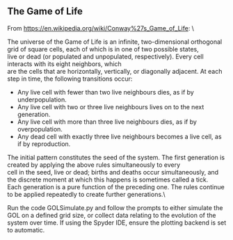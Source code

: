 ## The Game of Life ## 

From https://en.wikipedia.org/wiki/Conway%27s_Game_of_Life: \

The universe of the Game of Life is an infinite, two-dimensional orthogonal grid of square cells, each of which is in one of two possible states,\
live or dead (or populated and unpopulated, respectively). Every cell interacts with its eight neighbors, which\
are the cells that are horizontally, vertically, or diagonally adjacent. At each step in time, the following transitions occur:

- Any live cell with fewer than two live neighbours dies, as if by underpopulation.
- Any live cell with two or three live neighbours lives on to the next generation.
- Any live cell with more than three live neighbours dies, as if by overpopulation.
- Any dead cell with exactly three live neighbours becomes a live cell, as if by reproduction.

The initial pattern constitutes the seed of the system. The first generation is created by applying the above rules simultaneously to every\
cell in the seed, live or dead; births and deaths occur simultaneously, and the discrete moment at which this happens is sometimes called a tick.\
Each generation is a pure function of the preceding one. The rules continue to be applied repeatedly to create further generations.\

Run the code GOLSimulate.py and follow the prompts to either simulate the GOL on a defined grid size, or collect data relating to the evolution of the system over time. If using the Spyder IDE, ensure the plotting backend is set to automatic.


